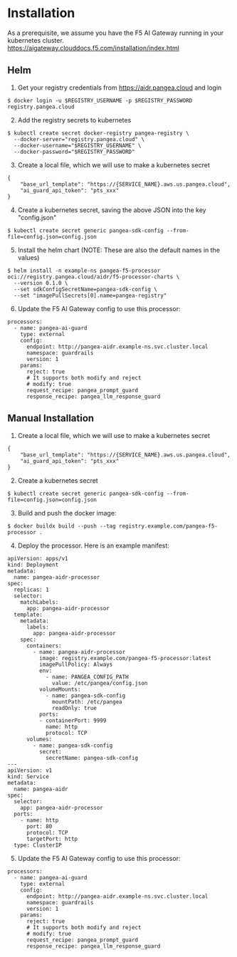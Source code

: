 # Installation

As a prerequisite, we assume you have the F5 AI Gateway running in your kubernetes cluster. 
https://aigateway.clouddocs.f5.com/installation/index.html

## Helm

1. Get your registry credentials from https://aidr.pangea.cloud and login
```
$ docker login -u $REGISTRY_USERNAME -p $REGISTRY_PASSWORD registry.pangea.cloud
```
2. Add the registry secrets to kubernetes
```
$ kubectl create secret docker-registry pangea-registry \
  --docker-server="registry.pangea.cloud" \
  --docker-username="$REGISTRY_USERNAME" \
  --docker-password="$REGISTRY_PASSWORD"
```
3. Create a local file, which we will use to make a kubernetes secret
```
{
	"base_url_template": "https://{SERVICE_NAME}.aws.us.pangea.cloud",
	"ai_guard_api_token": "pts_xxx"
}
```
4. Create a kubernetes secret, saving the above JSON into the key "config.json"
```
$ kubectl create secret generic pangea-sdk-config --from-file=config.json=config.json
```
5. Install the helm chart (NOTE: These are also the default names in the values)
```
$ helm install -n example-ns pangea-f5-processor oci://registry.pangea.cloud/aidr/f5-processor-charts \
  --version 0.1.0 \
  --set sdkConfigSecretName=pangea-sdk-config \
  --set "imagePullSecrets[0].name=pangea-registry"
```
6. Update the F5 AI Gateway config to use this processor:
```
processors:
  - name: pangea-ai-guard
    type: external
    config:
      endpoint: http://pangea-aidr.example-ns.svc.cluster.local
      namespace: guardrails
      version: 1
    params: 
      reject: true
      # It supports both modify and reject
      # modify: true
      request_recipe: pangea_prompt_guard
      response_recipe: pangea_llm_response_guard
```


## Manual Installation

1. Create a local file, which we will use to make a kubernetes secret
```
{
	"base_url_template": "https://{SERVICE_NAME}.aws.us.pangea.cloud",
	"ai_guard_api_token": "pts_xxx"
}
```
2. Create a kubernetes secret
```
$ kubectl create secret generic pangea-sdk-config --from-file=config.json=config.json
```
3. Build and push the docker image:
```
$ docker buildx build --push --tag registry.example.com/pangea-f5-processor .
```
4. Deploy the processor. Here is an example manifest:
```
apiVersion: apps/v1
kind: Deployment
metadata:
  name: pangea-aidr-processor
spec:
  replicas: 1
  selector:
    matchLabels:
      app: pangea-aidr-processor
  template:
    metadata:
      labels:
        app: pangea-aidr-processor
    spec:
      containers:
        - name: pangea-aidr-processor
          image: registry.example.com/pangea-f5-processor:latest
          imagePullPolicy: Always
          env:
            - name: PANGEA_CONFIG_PATH
              value: /etc/pangea/config.json
          volumeMounts:
            - name: pangea-sdk-config
              mountPath: /etc/pangea
              readOnly: true
          ports:
          - containerPort: 9999
            name: http
            protocol: TCP
      volumes:
        - name: pangea-sdk-config
          secret:
            secretName: pangea-sdk-config
---
apiVersion: v1
kind: Service
metadata:
  name: pangea-aidr
spec:
  selector:
    app: pangea-aidr-processor
  ports:
    - name: http
      port: 80
      protocol: TCP
      targetPort: http
  type: ClusterIP
```
5. Update the F5 AI Gateway config to use this processor:
```
processors:
  - name: pangea-ai-guard
    type: external
    config:
      endpoint: http://pangea-aidr.example-ns.svc.cluster.local
      namespace: guardrails
      version: 1
    params: 
      reject: true
      # It supports both modify and reject
      # modify: true
      request_recipe: pangea_prompt_guard
      response_recipe: pangea_llm_response_guard
```
